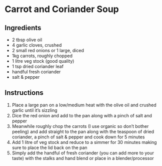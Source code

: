 # Carrot and Coriander Soup

## Ingredients

- 2 tbsp olive oil
- 4 garlic cloves, crushed
- 2 small red onions or 1 large, diced
- 1kg carrots, roughly chopped
- 1 litre veg stock (good quality)
- 1 tsp dried coriander leaf
- handful fresh coriander
- salt & pepper

## Instructions

1. Place a large pan on a low/medium heat with the olive oil and crushed garlic until it’s sizzling
2. Dice the red onion and add to the pan along with a pinch of salt and pepper
3. Meanwhile roughly chop the carrots (I use organic so don’t bother peeling) and add straight to the pan along with the teaspoon of dried coriander, a pinch of salt & pepper and cook down for 5 minutes
4. Add 1 litre of veg stock and reduce to a simmer for 30 minutes making sure to place the lid back on the pan
5. Simply add the handful of fresh coriander (you can add more to your taste) with the stalks and hand blend or place in a blender/processor
